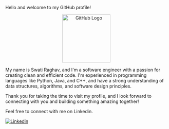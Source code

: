Hello and welcome to my GitHub profile!

<div align="center">
<img src="https://github.com/raghavk16/raghavk16/blob/master/octo.gif" alt="GitHub Logo" width="150" height="150" />
</div>

My name is Swati Raghav, and I'm a software engineer with a passion for creating clean and efficient code. I'm experienced in programming languages like Python, Java, and C++, and have a strong understanding of data structures, algorithms, and software design principles.

Thank you for taking the time to visit my profile, and I look forward to connecting with you and building something amazing together!

Feel free to connect with me on Linkedin.

[![Linkedin](https://img.shields.io/badge/-swati-blue?style=flat-square&logo=Linkedin&logoColor=white&link=https://www.linkedin.com/in/swaticraghav/)](https://www.linkedin.com/in/swaticraghav/)
